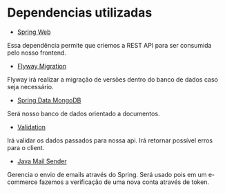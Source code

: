 # Dependencias utilizadas

* [Spring Web](https://docs.spring.io/spring-boot/docs/3.0.1/reference/htmlsingle/#web)

Essa dependência permite que criemos a REST API para ser consumida pelo nosso frontend.

* [Flyway Migration](https://docs.spring.io/spring-boot/docs/3.0.1/reference/htmlsingle/#howto.data-initialization.migration-tool.flyway)

Flyway irá realizar a migração de versões dentro do banco de dados caso seja necessário.

* [Spring Data MongoDB](https://docs.spring.io/spring-boot/docs/3.0.1/reference/htmlsingle/#data.nosql.mongodb)

Será nosso banco de dados orientado a documentos.

* [Validation](https://docs.spring.io/spring-boot/docs/3.0.1/reference/htmlsingle/#io.validation)

Irá validar os dados passados para nossa api. Irá retornar possível erros para o client.

* [Java Mail Sender](https://docs.spring.io/spring-boot/docs/3.0.1/reference/htmlsingle/#io.email)

Gerencia o envio de emails através do Spring. Será usado pois em um e-commerce fazemos a verificação de uma nova conta através de token.
